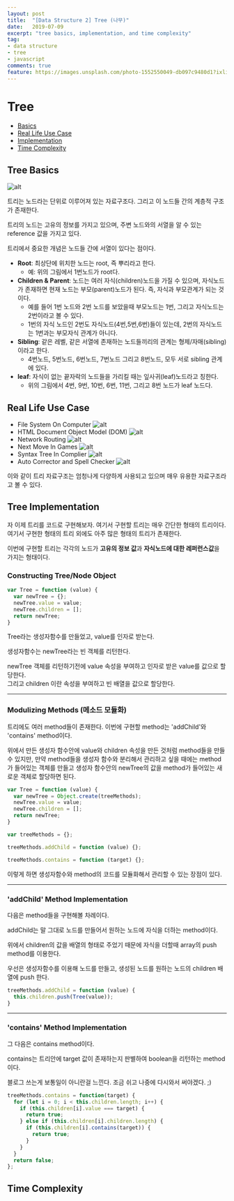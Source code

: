 ```yaml
---
layout: post
title:  "[Data Structure 2] Tree (나무)"
date:   2019-07-09
excerpt: "tree basics, implementation, and time complexity"
tag:
- data structure
- tree 
- javascript
comments: true
feature: https://images.unsplash.com/photo-1552550049-db097c9480d1?ixlib=rb-1.2.1&ixid=eyJhcHBfaWQiOjEyMDd9&auto=format&fit=crop&w=1234&q=80
---
```


# Tree

+ [Basics](##Tree-Basics)
+ [Real Life Use Case](##Real-Life-Use-Case)
+ [Implementation](##Tree-Implementation)
+ [Time Complexity](##Time-Complexity)

## Tree Basics
![alt](https://i.ytimg.com/vi/qH6yxkw0u78/maxresdefault.jpg)

트리는 노드라는 단위로 이루어져 있는 자료구조다. 그리고 이 노드들 간의 계층적 구조가 존재한다.

트리의 노드는 고유의 정보를 가지고 있으며, 주변 노드와의 서열을 알 수 있는 reference 값을 가지고 있다.

트리에서 중요한 개념은 노드들 간에 서열이 있다는 점이다.  
- **Root**: 최상단에 위치한 노드는 root, 즉 뿌리라고 한다.
  - 예: 위의 그림에서 1번노드가 root다.
- **Children & Parent**: 노드는 여러 자식(children)노드을 가질 수 있으며, 자식노드가 존재하면 현재 노드는 부모(parent)노드가 된다. 즉, 자식과 부모관계가 되는 것이다.
  - 예를 들어 1번 노드와 2번 노드를 보았을때 부모노드는 1번, 그리고 자식노드는 2번이라고 볼 수 있다.
  - 1번의 자식 노드인 2번도 자식노드(4번,5번,6번)들이 있는데, 2번의 자식노드는 1번과는 부모자식 관계가 아니다.
- **Sibling**: 같은 레벨, 같은 서열에 존재하는 노드들끼리의 관계는 형제/자매(sibling)이라고 한다.
  - 4번노드, 5번노드, 6번노드, 7번노드 그리고 8번노드, 모두 서로 sibling 관계에 있다.
- **leaf**: 자식이 없는 끝자락의 노드들을 가리킬 때는 잎사귀(leaf)노드라고 칭한다.
  - 위의 그림에서 4번, 9번, 10번, 6번, 11번, 그리고 8번 노드가 leaf 노드다.

## Real Life Use Case

- File System On Computer
![alt](https://qph.fs.quoracdn.net/main-qimg-ea8c2fa6b2c5823b95f289839d17c3c6)
- HTML Document Object Model (DOM)
![alt](https://qph.fs.quoracdn.net/main-qimg-990613769fde71f2f34bfc8870ec856e)
- Network Routing 
![alt](https://qph.fs.quoracdn.net/main-qimg-1e63d010ea1426f83acce7017d64d3a6)
- Next Move In Games
![alt](https://qph.fs.quoracdn.net/main-qimg-704ebd2df361d18908918c64edca5f9f)
- Syntax Tree In Complier
![alt](https://qph.fs.quoracdn.net/main-qimg-f3b924d2a55cda42d083d2f918f46ba8)
- Auto Corrector and Spell Checker 
![alt](https://qph.fs.quoracdn.net/main-qimg-c3a561fbf73991bdeafbab3d367b6d7f)

이와 같이 트리 자료구조는 엄청나게 다양하게 사용되고 있으며 매우 유용한 자료구조라고 볼 수 있다.

## Tree Implementation

자 이제 트리를 코드로 구현해보자. 여기서 구현할 트리는 매우 간단한 형태의 트리이다.  
여기서 구현한 형태의 트리 외에도 아주 많은 형태의 트리가 존재한다.  

이번에 구현할 트리는 각각의 노드가 **고유의 정보 값**과 **자식노드에 대한 레퍼런스값**을 가지는 형태이다.  

### Constructing Tree/Node Object

~~~javascript
var Tree = function (value) {
  var newTree = {};
  newTree.value = value;
  newTree.children = [];
  return newTree;
}
~~~
Tree라는 생성자함수를 만들었고, value를 인자로 받는다.  

생성자함수는 newTree라는 빈 객체를 리턴한다.

newTree 객체를 리턴하기전에 value 속성을 부여하고 인자로 받은 value를 값으로 할당한다.  
그리고 children 이란 속성을 부여하고 빈 배열을 값으로 할당한다.

---
### Modulizing Methods (메소드 모듈화)


트리에도 여러 method들이 존재한다. 이번에 구현할 method는 'addChild'와 'contains' method이다.  

위에서 만든 생성자 함수안에 value와 children 속성을 만든 것처럼 method들을 만들 수 있지만, 만약 method들을 생성자 함수와 분리해서 관리하고 싶을 때에는 method가 들어있는 객체를 만들고 생성자 함수안의 newTree의 값을 method가 들어있는 새로운 객체로 할당하면 된다.

~~~javascript
var Tree = function (value) {
  var newTree = Object.create(treeMethods);
  newTree.value = value;
  newTree.children = [];
  return newTree;
}

var treeMethods = {};

treeMethods.addChild = function (value) {};

treeMethods.contains = function (target) {};
~~~
이렇게 하면 생성자함수와 method의 코드를 모듈화해서 관리할 수 있는 장점이 있다.

--- 
### 'addChild' Method Implementation 

다음은 method들을 구현해볼 차례이다.  
   
addChild는 말 그대로 노드를 만들어서 원하는 노드에 자식을 더하는 method이다. 

위에서 children의 값을 배열의 형태로 주었기 때문에 자식을 더할때 array의 push method를 이용한다.

우선은 생성자함수를 이용해 노드를 만들고, 생성된 노드를 원하는 노드의 children 배열에 push 한다.

~~~javascript
treeMethods.addChild = function (value) {
  this.children.push(Tree(value));
}
~~~

---

### 'contains' Method Implementation

그 다음은 contains method이다. 

contains는 트리안에 target 값이 존재하는지 판별하여 boolean을 리턴하는 method이다.

블로그 쓰는게 보통일이 아니란걸 느낀다. 조금 쉬고 나중에 다시와서 써야겠다. ;)

~~~javascript
treeMethods.contains = function(target) {
  for (let i = 0; i < this.children.length; i++) {
    if (this.children[i].value === target) {
      return true;
    } else if (this.children[i].children.length) {
      if (this.children[i].contains(target)) {
        return true;
      }
    }
  }
  return false;
};
~~~

## Time Complexity